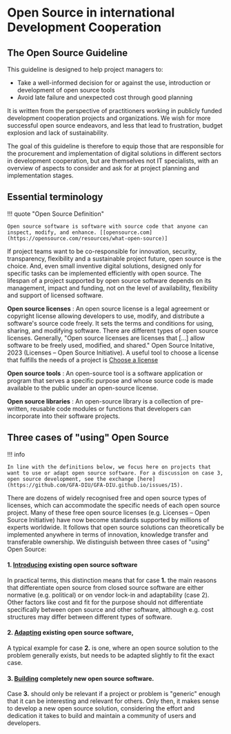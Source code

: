 # Open Source in international Development Cooperation

## The Open Source Guideline

This guideline is designed to help project managers to:

 - Take a well-informed decision for or against the use, introduction or development of open source tools 
 - Avoid late failure and unexpected cost through good planning 

It is written from the perspective of practitioners working in publicly funded development cooperation projects and organizations. We wish for more successful open source endeavors, and less that lead to frustration, budget explosion and lack of sustainability. 

The goal of this guideline is therefore to equip those that are responsible for the procurement and implementation of digital solutions in different sectors in development cooperation, but are themselves not IT specialists, with an overview of aspects to consider and ask for at project planning and implementation stages.

## Essential terminology 

!!! quote "Open Source Definition"

    Open source software is software with source code that anyone can inspect, modify, and enhance. [[opensource.com](https://opensource.com/resources/what-open-source)]

If project teams want to be co-responsible for innovation, security, transparency, flexibility and a sustainable project future, open source is the choice. And, even small inventive digital solutions, designed only for specific tasks can be implemented efficiently with open source. The lifespan of a project supported by open source software depends on its management, impact and funding, not on the level of availability, flexibility and support of licensed software.

**Open source licenses**
:   An open source license is a legal agreement or copyright license allowing developers to use, modify, and distribute a software's source code freely. It sets the terms and conditions for using, sharing, and modifying software. There are different types of open source licenses. Generally, "Open source licenses are licenses that [...] allow software to be freely used, modified, and shared." Open Source Initative, 2023 (Licenses – Open Source Initiative). A useful tool to choose a license that fulfills the needs of a project is [Choose a license](https://choosealicense.com/)


 **Open source tools** 
 :  An open-source tool is a software application or program that serves a specific purpose and whose source code is made available to the public under an open-source license. 

 **Open source libraries**
 :  An open-source library is a collection of pre-written, reusable code modules or functions that developers can incorporate into their software projects.

## Three cases of "using" Open Source

!!! info

    In line with the definitions below, we focus here on projects that want to use or adapt open source software. For a discussion on case 3, open source development, see the exchange [here](https://github.com/GFA-DIU/GFA-DIU.github.io/issues/15).

There are dozens of widely recognised free and open source types of licenses, which can accommodate the specific needs of each open source project. Many of these free open source licenses (e.g. Licenses – Open Source Initiative) have now become standards supported by millions of experts worldwide. It follows that open source solutions can theoretically be implemented anywhere in terms of innovation, knowledge transfer and transferable ownership. We distinguish between three cases of "using" Open Source:

#### 1. <u>Introducing</u> existing open source software 

In practical terms, this distinction means that for case **1.** the main reasons that differentiate open source from closed source software are either normative (e.g. political) or on vendor lock-in and adaptability (case 2). Other factors like cost and fit for the purpose should not differentiate specifically between open source and other software, although e.g. cost structures may differ between different types of software. 

#### 2. <u>Adapting</u> existing open source software, 

A typical example for case **2.** is one, where an open source solution to the problem generally exists, but needs to be adapted slightly to fit the exact case.  

#### 3. <u>Building</u> completely new open source software. 
Case **3.** should only be relevant if a project or problem is "generic" enough that it can be interesting and relevant for others. Only then, it makes sense to develop a new open source solution, considering the effort and dedication it takes to build and maintain a community of users and developers.